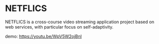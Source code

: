 # NETFLICS

NETFLICS is a cross-course video streaming application project based on web services, with particular focus on self-adaptivity.

demo: https://youtu.be/WpV5W2ojBnI